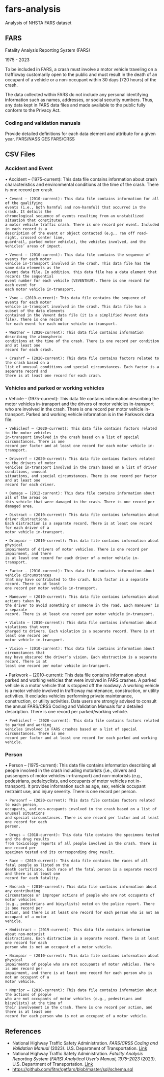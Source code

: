 # fars-analysis

Analysis of NHSTA FARS dataset

## FARS

Fatality Analysis Reporting System (FARS)

1975 - 2023

To be included in FARS, a crash must involve
a motor vehicle traveling on a trafficway customarily open to the public and must result in the
death of an occupant of a vehicle or a non-occupant within 30 days (720 hours) of the crash.

The data collected within FARS do not
include any personal identifying information such as names, addresses, or social security
numbers. Thus, any data kept in FARS data files and made available to the public fully conform
to the Privacy Act.

### Coding and validation manuals

Provide detailed definitions for each data element and attribute for a given year.
FARS/NASS GES
FARS/CRSS

## CSV Files

### Accident and Event

• Accident – (1975-current): This data file contains information about crash characteristics
and environmental conditions at the time of the crash. There is one record per crash.

    • Cevent – (2010-current): This data file contains information for all of the qualifying
    events (i.e., both harmful and non-harmful) that occurred in the crash. It details the
    chronological sequence of events resulting from an unstabilized situation that constitutes
    a motor vehicle traffic crash. There is one record per event. Included in each record is a
    description of the event or object contacted (e.g., ran off road-right, crossed center line,
    guardrail, parked motor vehicle), the vehicles involved, and the vehicles’ areas of impact.

    • Vevent – (2010-current): This data file contains the sequence of events for each motor
    vehicle in-transport involved in the crash. This data file has the same data elements as the
    Cevent data file. In addition, this data file has a data element that records the sequential
    event number for each vehicle (VEVENTNUM). There is one record for each event for
    each motor vehicle in-transport.

    • Vsoe – (2010-current): This data file contains the sequence of events for each motor
    vehicle in-transport involved in the crash. This data file has a subset of the data elements
    contained in the Vevent data file (it is a simplified Vevent data file). There is one record
    for each event for each motor vehicle in-transport.

    • Weather – (2020-current): This data file contains information describing the atmospheric
    conditions at the time of the crash. There is one record per condition and at least one
    record for each crash.

    • Crashrf – (2020-current): This data file contains factors related to the crash based on a
    list of unusual conditions and special circumstances. Each factor is a separate record and
    there is at least one record for each crash.

### Vehicles and parked or working vehicles

• Vehicle – (1975-current): This data file contains information describing the motor
vehicles in-transport and the drivers of motor vehicles in-transport who are involved in
the crash. There is one record per motor vehicle in-transport. Parked and working vehicle
information is in the Parkwork data file.

    • Vehiclesf – (2020-current): This data file contains factors related to the motor vehicles
    in-transport involved in the crash based on a list of special circumstances. There is one
    record per factor and at least one record for each motor vehicle in-transport.

    • Driverrf – (2020-current): This data file contains factors related to the drivers of motor
    vehicles in-transport involved in the crash based on a list of driver conditions, unusual
    situations, and special circumstances. There is one record per factor and at least one
    record for each driver.

    • Damage – (2012-current): This data file contains information about all of the areas on
    this vehicle that were damaged in the crash. There is one record per damaged area.

    • Distract – (2010-current): This data file contains information about driver distractions.
    Each distraction is a separate record. There is at least one record for each driver of a
    motor vehicle in-transport.

    • Drimpair – (2010-current): This data file contains information about physical
    impairments of drivers of motor vehicles. There is one record per impairment, and there
    is at least one record for each driver of a motor vehicle in-transport.

    • Factor – (2010-current): This data file contains information about vehicle circumstances
    that may have contributed to the crash. Each factor is a separate record. There is at least
    one record per motor vehicle in-transport.

    • Maneuver – (2010-current): This data file contains information about actions taken by
    the driver to avoid something or someone in the road. Each maneuver is a separate
    record. There is at least one record per motor vehicle in-transport.

    • Violatn – (2010-current): This data file contains information about violations that were
    charged to drivers. Each violation is a separate record. There is at least one record per
    motor vehicle in-transport.

    • Vision – (2010-current): This data file contains information about circumstances that
    may have obscured the driver’s vision. Each obstruction is a separate record. There is at
    least one record per motor vehicle in-transport.

• Parkwork – (2010-current): This data file contains information about parked and
working vehicles that were involved in FARS crashes. A parked vehicle is a motor
vehicle that is stopped off the roadway. A working vehicle is a motor vehicle involved in
trafficway maintenance, construction, or utility activities. It excludes vehicles performing
private maintenance, construction, or utility activities. Data users are strongly advised to
consult the annual FARS/CRSS Coding and Validation Manuals for a detailed
description. There is one record per parked/working vehicle.

    • Pvehiclesf – (2020-current): This data file contains factors related to parked and working
    vehicles involved in FARS crashes based on a list of special circumstances. There is one
    record per factor and at least one record for each parked and working vehicle.

### Person

• Person – (1975-current): This data file contains information describing all people
involved in the crash including motorists (i.e., drivers and passengers of motor vehicles
in-transport) and non-motorists (e.g., pedestrians, pedalcyclists, and occupants of motor
vehicles not in-transport). It provides information such as age, sex, vehicle occupant
restraint use, and injury severity. There is one record per person.

    • Personrf – (2020-current): This data file contains factors related to each person,
    occupants, and non-occupants involved in the crash based on a list of unusual situations
    and special circumstances. There is one record per factor and at least one record for each
    person.

    • Drugs – (2018-current): This data file contains the specimens tested and the drug results
    from toxicology reports of all people involved in the crash. There is one record per
    specimen tested and its corresponding drug result.

    • Race – (2019-current): This data file contains the races of all fatal people as listed on the
    death certificate. Each race of the fatal person is a separate record and there is at least one
    record for each fatality.

    • Nmcrash – (2010-current): This data file contains information about any contributing
    circumstances or improper actions of people who are not occupants of motor vehicles
    (e.g., pedestrians and bicyclists) noted on the police report. There is one record per
    action, and there is at least one record for each person who is not an occupant of a motor
    vehicle.

    • Nmdistract – (2019-current): This data file contains information about non-motorist
    distractions. Each distraction is a separate record. There is at least one record for each
    person who is not an occupant of a motor vehicle.

    • Nmimpair – (2010-current): This data file contains information about physical
    impairments of people who are not occupants of motor vehicles. There is one record per
    impairment, and there is at least one record for each person who is not an occupant of a
    motor vehicle.

    • Nmprior – (2010-current): This data file contains information about the actions of people
    who are not occupants of motor vehicles (e.g., pedestrians and bicyclists) at the time of
    their involvement in the crash. There is one record per action, and there is at least one
    record for each person who is not an occupant of a motor vehicle.

## References

- National Highway Traffic Safety Administration. *FARS/CRSS Coding and Validation Manual* (2023). U.S. Department of Transportation. [Link](<https://crashstats.nhtsa.dot.gov/Api/Public/ViewPublication/813695>)
- National Highway Traffic Safety Administration. *Fatality Analysis Reporting System (FARS) Analytical User’s Manual, 1975–2023* (2023). U.S. Department of Transportation. [Link](https://crashstats.nhtsa.dot.gov/Api/Public/ViewPublication/813706)
- <https://github.com/fitnr/getfars/blob/master/sql/schema.sql>
